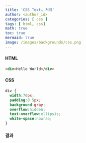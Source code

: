 ```yaml
---
title: 'CSS Text… 처리'
author: <author_id>
categories: [ css ]
tags: [ html, css]
math: true
toc: true
mermaid: true
image: /images/backgrounds/css.png
---
```



#### HTML
```html
<div>Hello World</div>
```

#### CSS
```css
div {
  width:70px;
  padding:0 5px;
  background:gray;
  overflow:hidden;
  text-overflow:ellipsis;
  white-space:nowrap;
}
```

#### 결과

